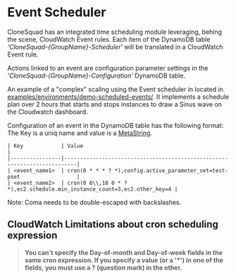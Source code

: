 
# Event Scheduler

CloneSquad has an integrated time scheduling module leveraging, behing the scene, CloudWatch Event rules.
Each item of the DynamoDB table *'CloneSquad-{GroupName}-Scheduler'* will be translated in a CloudWatch Event rule.

Actions linked to an event are configuration parameter settings in the *'CloneSquad-{GroupName}-Configuration'* DynamoDB table.

An example of a "complex" scaling using the Event scheduler in located in [examples/environments/demo-scheduled-events/](../examples/environments/demo-scheduled-events/). It implements a schedule plan over 2 hours that starts and stops instances to draw a Sinus wave on the Cloudwatch dashboard.

Configuration of an event in the DynamoDB table has the following format: The Key is a uniq name and value is a [MetaString](CONFIGURATION_REFERENCE.md#MetaString).

	| Key            | Value                                                                    |
	|----------------|--------------------------------------------------------------------------|
	| <event_name1>  | cron(0 * * * ? *),config.active_parameter_set=test-pset                  |
	| <event_name2>  | cron(0 6\\,18 0 * ? *),ec2.schedule.min_instance_count=3,ec2.other_key=4 |

Note: Coma needs to be double-escaped with backslashes.

## CloudWatch Limitations about cron scheduling expression

> **You can't specify the Day-of-month and Day-of-week fields in the same cron expression. If you specify a value (or a '*') in one of the fields, you must use a ? (question mark) in the other.**



